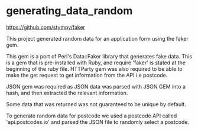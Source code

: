 # generating_data_random
https://github.com/stympy/faker

This project generated random data for an application form using the faker gem.

This gem is a port of Perl's Data::Faker library that generates fake data. This is a gem that is pre-installed with Ruby, and require 'faker' is stated at the beginning of the ruby file.
HTTParty gem was also required to be able to make the get request to get information from the API i.e postcode.

JSON gem was required as JSON data was parsed with JSON GEM into a hash, and then extracted the relevant information.

Some data that was returned was not guaranteed to be unique by default.

To generate random data for postcode we used a postcode API called 'api.postcodes.io' and parsed the JSON file to randomly select a postcode.
